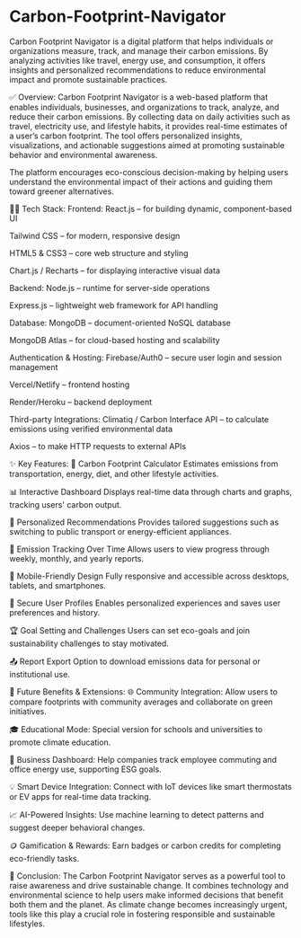 # Carbon-Footprint-Navigator
Carbon Footprint Navigator is a digital platform that helps individuals or organizations measure, track, and manage their carbon emissions. By analyzing activities like travel, energy use, and consumption, it offers insights and personalized recommendations to reduce environmental impact and promote sustainable practices.

✅ Overview:
Carbon Footprint Navigator is a web-based platform that enables individuals, businesses, and organizations to track, analyze, and reduce their carbon emissions. By collecting data on daily activities such as travel, electricity use, and lifestyle habits, it provides real-time estimates of a user’s carbon footprint. The tool offers personalized insights, visualizations, and actionable suggestions aimed at promoting sustainable behavior and environmental awareness.

The platform encourages eco-conscious decision-making by helping users understand the environmental impact of their actions and guiding them toward greener alternatives.

🧑‍💻 Tech Stack:
Frontend:
React.js – for building dynamic, component-based UI

Tailwind CSS – for modern, responsive design

HTML5 & CSS3 – core web structure and styling

Chart.js / Recharts – for displaying interactive visual data

Backend:
Node.js – runtime for server-side operations

Express.js – lightweight web framework for API handling

Database:
MongoDB – document-oriented NoSQL database

MongoDB Atlas – for cloud-based hosting and scalability

Authentication & Hosting:
Firebase/Auth0 – secure user login and session management

Vercel/Netlify – frontend hosting

Render/Heroku – backend deployment

Third-party Integrations:
Climatiq / Carbon Interface API – to calculate emissions using verified environmental data

Axios – to make HTTP requests to external APIs

✨ Key Features:
🧮 Carbon Footprint Calculator
Estimates emissions from transportation, energy, diet, and other lifestyle activities.

📊 Interactive Dashboard
Displays real-time data through charts and graphs, tracking users' carbon output.

🧠 Personalized Recommendations
Provides tailored suggestions such as switching to public transport or energy-efficient appliances.

📅 Emission Tracking Over Time
Allows users to view progress through weekly, monthly, and yearly reports.

📱 Mobile-Friendly Design
Fully responsive and accessible across desktops, tablets, and smartphones.

🔐 Secure User Profiles
Enables personalized experiences and saves user preferences and history.

🏆 Goal Setting and Challenges
Users can set eco-goals and join sustainability challenges to stay motivated.

📤 Report Export
Option to download emissions data for personal or institutional use.

🚀 Future Benefits & Extensions:
🌐 Community Integration:
Allow users to compare footprints with community averages and collaborate on green initiatives.

🎓 Educational Mode:
Special version for schools and universities to promote climate education.

🏢 Business Dashboard:
Help companies track employee commuting and office energy use, supporting ESG goals.

💡 Smart Device Integration:
Connect with IoT devices like smart thermostats or EV apps for real-time data tracking.

📈 AI-Powered Insights:
Use machine learning to detect patterns and suggest deeper behavioral changes.

🪙 Gamification & Rewards:
Earn badges or carbon credits for completing eco-friendly tasks.

🌱 Conclusion:
The Carbon Footprint Navigator serves as a powerful tool to raise awareness and drive sustainable change. It combines technology and environmental science to help users make informed decisions that benefit both them and the planet. As climate change becomes increasingly urgent, tools like this play a crucial role in fostering responsible and sustainable lifestyles.


